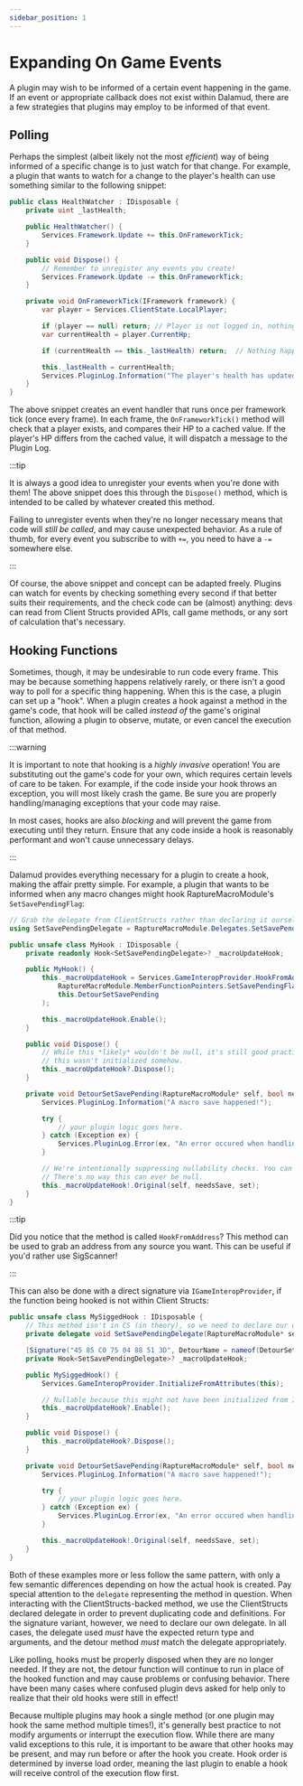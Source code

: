 ```yaml
---
sidebar_position: 1
---
```


# Expanding On Game Events

A plugin may wish to be informed of a certain event happening in the game. If an
event or appropriate callback does not exist within Dalamud, there are a few
strategies that plugins may employ to be informed of that event.

## Polling

Perhaps the simplest (albeit likely not the most _efficient_) way of being
informed of a specific change is to just watch for that change. For example, a
plugin that wants to watch for a change to the player's health can use something
similar to the following snippet:

```csharp
public class HealthWatcher : IDisposable {
    private uint _lastHealth;

    public HealthWatcher() {
        Services.Framework.Update += this.OnFrameworkTick;
    }

    public void Dispose() {
        // Remember to unregister any events you create!
        Services.Framework.Update -= this.OnFrameworkTick;
    }

    private void OnFrameworkTick(IFramework framework) {
        var player = Services.ClientState.LocalPlayer;

        if (player == null) return; // Player is not logged in, nothing we can do.
        var currentHealth = player.CurrentHp;

        if (currentHealth == this._lastHealth) return;  // Nothing happened we care about, return.

        this._lastHealth = currentHealth;
        Services.PluginLog.Information("The player's health has updated to {health}.", currentHealth);
    }
}
```

The above snippet creates an event handler that runs once per framework tick
(once every frame). In each frame, the `OnFrameworkTick()` method will check
that a player exists, and compares their HP to a cached value. If the player's
HP differs from the cached value, it will dispatch a message to the Plugin Log.

:::tip

It is always a good idea to unregister your events when you're done with them!
The above snippet does this through the `Dispose()` method, which is intended to
be called by whatever created this method.

Failing to unregister events when they're no longer necessary means that code
will _still be called_, and may cause unexpected behavior. As a rule of thumb,
for every event you subscribe to with `+=`, you need to have a `-=` somewhere
else.

:::

Of course, the above snippet and concept can be adapted freely. Plugins can
watch for events by checking something every second if that better suits their
requirements, and the check code can be (almost) anything: devs can read from
Client Structs provided APIs, call game methods, or any sort of calculation
that's necessary.

## Hooking Functions

Sometimes, though, it may be undesirable to run code every frame. This may be
because something happens relatively rarely, or there isn't a good way to poll
for a specific thing happening. When this is the case, a plugin can set up a
"hook". When a plugin creates a hook against a method in the game's code, that
hook will be called _instead of_ the game's original function, allowing a plugin
to observe, mutate, or even cancel the execution of that method.

:::warning

It is important to note that hooking is a _highly invasive_ operation! You are
substituting out the game's code for your own, which requires certain levels of
care to be taken. For example, if the code inside your hook throws an exception,
you will most likely crash the game. Be sure you are properly handling/managing
exceptions that your code may raise.

In most cases, hooks are also _blocking_ and will prevent the game from
executing until they return. Ensure that any code inside a hook is reasonably
performant and won't cause unnecessary delays.

:::

Dalamud provides everything necessary for a plugin to create a hook, making the
affair pretty simple. For example, a plugin that wants to be informed when any
macro changes might hook RaptureMacroModule's `SetSavePendingFlag`:

```csharp
// Grab the delegate from ClientStructs rather than declaring it ourselves.
using SetSavePendingDelegate = RaptureMacroModule.Delegates.SetSavePendingFlag;

public unsafe class MyHook : IDisposable {
    private readonly Hook<SetSavePendingDelegate>? _macroUpdateHook;

    public MyHook() {
        this._macroUpdateHook = Services.GameInteropProvider.HookFromAddress<SetSavePendingDelegate>(
            RaptureMacroModule.MemberFunctionPointers.SetSavePendingFlag,
            this.DetourSetSavePending
        );

        this._macroUpdateHook.Enable();
    }

    public void Dispose() {
        // While this *likely* wouldn't be null, it's still good practice to use nullability checks just in case
        // this wasn't initialized somehow.
        this._macroUpdateHook?.Dispose();
    }

    private void DetourSetSavePending(RaptureMacroModule* self, bool needsSave, uint set) {
        Services.PluginLog.Information("A macro save happened!");

        try {
            // your plugin logic goes here.
        } catch (Exception ex) {
            Services.PluginLog.Error(ex, "An error occured when handling a macro save event.");
        }

        // We're intentionally suppressing nullability checks. You can only get to this code if the hook exists.
        // There's no way this can ever be null.
        this._macroUpdateHook!.Original(self, needsSave, set);
    }
}
```

:::tip

Did you notice that the method is called `HookFromAddress`? This method can be
used to grab an address from any source you want. This can be useful if you'd
rather use SigScanner!

:::

This can also be done with a direct signature via `IGameInteropProvider`, if the
function being hooked is not within Client Structs:

```csharp
public unsafe class MySiggedHook : IDisposable {
    // This method isn't in CS (in theory), so we need to declare our own delegate.
    private delegate void SetSavePendingDelegate(RaptureMacroModule* self, bool needsSave, uint set);

    [Signature("45 85 C0 75 04 88 51 3D", DetourName = nameof(DetourSetSavePending))]
    private Hook<SetSavePendingDelegate>? _macroUpdateHook;

    public MySiggedHook() {
        Services.GameInteropProvider.InitializeFromAttributes(this);

        // Nullable because this might not have been initialized from IFA above, e.g. the sig was invalid.
        this._macroUpdateHook?.Enable();
    }

    public void Dispose() {
        this._macroUpdateHook?.Dispose();
    }

    private void DetourSetSavePending(RaptureMacroModule* self, bool needsSave, uint set) {
        Services.PluginLog.Information("A macro save happened!");

        try {
            // your plugin logic goes here.
        } catch (Exception ex) {
            Services.PluginLog.Error(ex, "An error occured when handling a macro save event.");
        }

        this._macroUpdateHook!.Original(self, needsSave, set);
    }
}
```

Both of these examples more or less follow the same pattern, with only a few
semantic differences depending on how the actual hook is created. Pay special
attention to the `delegate` representing the method in question. When
interacting with the ClientStructs-backed method, we use the ClientStructs
declared delegate in order to prevent duplicating code and definitions. For the
signature variant, however, we need to declare our own delegate. In all cases,
the delegate used _must_ have the expected return type and arguments, and the
detour method _must_ match the delegate appropriately.

Like polling, hooks must be properly disposed when they are no longer needed. If
they are not, the detour function will continue to run in place of the hooked
function and may cause problems or confusing behavior. There have been many
cases where confused plugin devs asked for help only to realize that their old
hooks were still in effect!

Because multiple plugins may hook a single method (or one plugin may hook the
same method multiple times!), it's generally best practice to not modify
arguments or interrupt the execution flow. While there are many valid exceptions
to this rule, it is important to be aware that other hooks may be present, and
may run before or after the hook you create. Hook order is determined by inverse
load order, meaning the last plugin to enable a hook will receive control of the
execution flow first.
